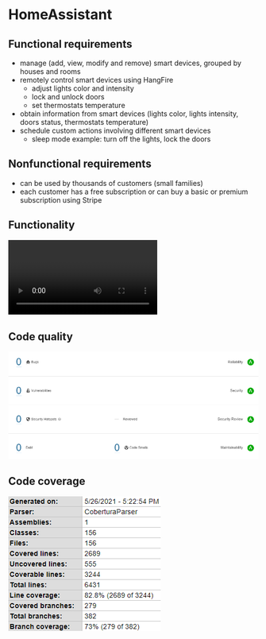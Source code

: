 # HomeAssistant
## Functional requirements
 - manage (add, view, modify and remove) smart devices, grouped by houses and rooms  
 - remotely control smart devices using HangFire  
	- adjust lights color and intensity  
	- lock and unlock doors  
	- set thermostats temperature  
 - obtain information from smart devices (lights color, lights intensity, doors status, thermostats temperature)  
 - schedule custom actions involving different smart devices  
	 - sleep mode example: turn off the lights, lock the doors  
## Nonfunctional requirements
- can be used by thousands of customers (small families)  
- each customer has a free subscription or can buy a basic or premium subscription using Stripe  
## Functionality
![Functionality](https://github.com/georgiana-ojoc/HomeAssistant/blob/documentation/Functionality.mp4)  
## Code quality
![Code quality](https://github.com/georgiana-ojoc/HomeAssistant/blob/documentation/SonarQube.png)  
## Code coverage
![Code coverage](https://github.com/georgiana-ojoc/HomeAssistant/blob/documentation/Coverage.png)  
